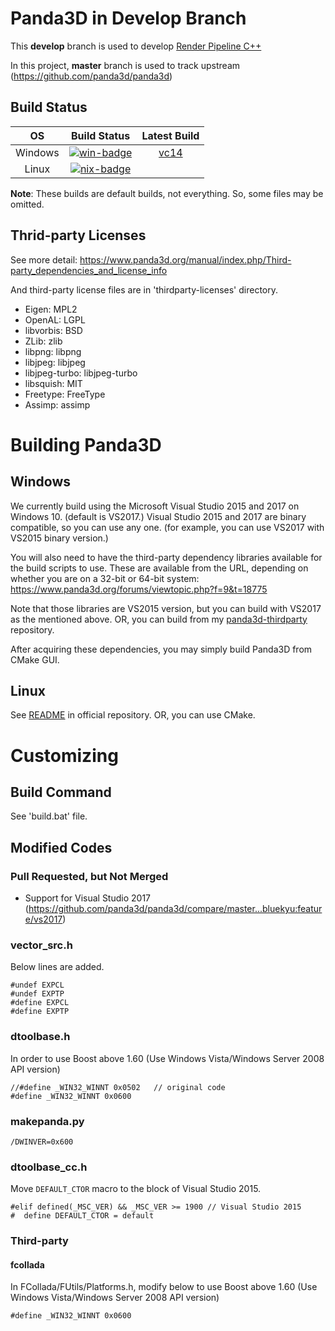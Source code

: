 # Panda3D in Develop Branch

This **develop** branch is used to develop [Render Pipeline C++](https://github.com/bluekyu/render_pipeline_cpp)

In this project, **master** branch is used to track upstream (https://github.com/panda3d/panda3d)



## Build Status

| OS       | Build Status | Latest Build |
| :------: | :----------: | :----------: |
| Windows  | [![win-badge]][win-link] | [vc14][win-download] |
| Linux    | [![nix-badge]][nix-link] |  |

[win-badge]: https://ci.appveyor.com/api/projects/status/dti693iydj981tu5/branch/develop?svg=true "AppVeyor build status"
[win-link]: https://ci.appveyor.com/project/bluekyu/panda3d/branch/develop "AppVeyor build link"
[win-download]: https://ci.appveyor.com/api/projects/bluekyu/panda3d/artifacts/panda3d.zip?branch=develop "Download latest build"
[nix-badge]: https://travis-ci.org/bluekyu/panda3d.svg?branch=develop "Travis build status"
[nix-link]: https://travis-ci.org/bluekyu/panda3d "Travis build link"

**Note**: These builds are default builds, not everything. So, some files may be omitted.



## Thrid-party Licenses
See more detail: https://www.panda3d.org/manual/index.php/Third-party_dependencies_and_license_info

And third-party license files are in 'thirdparty-licenses' directory.

- Eigen: MPL2
- OpenAL: LGPL
- libvorbis: BSD
- ZLib: zlib
- libpng: libpng
- libjpeg: libjpeg
- libjpeg-turbo: libjpeg-turbo
- libsquish: MIT
- Freetype: FreeType
- Assimp: assimp



# Building Panda3D
## Windows

We currently build using the Microsoft Visual Studio 2015 and 2017 on Windows 10. (default is VS2017.)
Visual Studio 2015 and 2017 are binary compatible, so you can use any one.
(for example, you can use VS2017 with VS2015 binary version.)

You will also need to have the third-party dependency libraries available for
the build scripts to use. These are available from the URL,
depending on whether you are on a 32-bit or 64-bit system:
https://www.panda3d.org/forums/viewtopic.php?f=9&t=18775

Note that those libraries are VS2015 version, but you can build with VS2017 as the mentioned above.
OR, you can build from my [panda3d-thirdparty](https://github.com/bluekyu/panda3d-thirdparty) repository.

After acquiring these dependencies, you may simply build Panda3D from CMake GUI.


## Linux

See [README](https://github.com/bluekyu/panda3d) in official repository. OR, you can use CMake.



# Customizing

## Build Command
See 'build.bat' file.


## Modified Codes
### Pull Requested, but Not Merged
- Support for Visual Studio 2017 (https://github.com/panda3d/panda3d/compare/master...bluekyu:feature/vs2017)



### vector_src.h
Below lines are added.
```
#undef EXPCL
#undef EXPTP
#define EXPCL
#define EXPTP
```

### dtoolbase.h
In order to use Boost above 1.60
(Use Windows Vista/Windows Server 2008 API version)
```
//#define _WIN32_WINNT 0x0502   // original code
#define _WIN32_WINNT 0x0600
```

### makepanda.py
```
/DWINVER=0x600
```

### dtoolbase_cc.h
Move `DEFAULT_CTOR` macro to the block of Visual Studio 2015.
```
#elif defined(_MSC_VER) && _MSC_VER >= 1900 // Visual Studio 2015
#  define DEFAULT_CTOR = default
```


### Third-party
#### fcollada
In FCollada/FUtils/Platforms.h, modify below to use Boost above 1.60
(Use Windows Vista/Windows Server 2008 API version)
```
#define _WIN32_WINNT 0x0600
```
